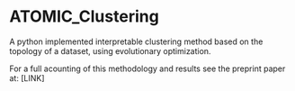 # ATOMIC_Clustering
A python implemented interpretable clustering method based on the topology of a dataset, using evolutionary optimization. 

For a full acounting of this methodology and results see the preprint paper at: [LINK] 
